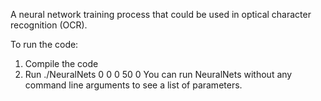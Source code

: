A neural network training process that could be used in optical character recognition (OCR).


To run the code:
1) Compile the code
2) Run
./NeuralNets 0 0 0 50 0
You can run NeuralNets without any command line arguments to see a list of parameters.
